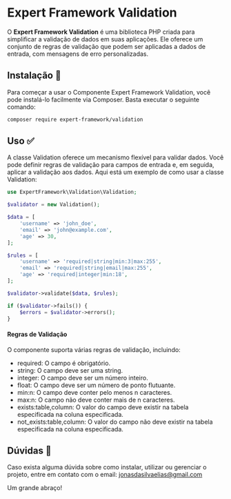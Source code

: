 # Expert Framework Validation

O **Expert Framework Validation** é uma biblioteca PHP criada para simplificar a validação de dados em suas aplicações. Ele oferece um conjunto de regras de validação que podem ser aplicadas a dados de entrada, com mensagens de erro personalizadas.

## Instalação 🚀

Para começar a usar o Componente Expert Framework Validation, você pode instalá-lo facilmente via Composer. Basta executar o seguinte comando:

```bash
composer require expert-framework/validation
```

## Uso ✅
A classe Validation oferece um mecanismo flexível para validar dados. Você pode definir regras de validação para campos de entrada e, em seguida, aplicar a validação aos dados. Aqui está um exemplo de como usar a classe Validation:

```php
use ExpertFramework\Validation\Validation;

$validator = new Validation();

$data = [
    'username' => 'john_doe',
    'email' => 'john@example.com',
    'age' => 30,
];

$rules = [
    'username' => 'required|string|min:3|max:255',
    'email' => 'required|string|email|max:255',
    'age' => 'required|integer|min:18',
];

$validator->validate($data, $rules);

if ($validator->fails()) {
    $errors = $validator->errors();
}

```

#### Regras de Validação
O componente suporta várias regras de validação, incluindo:

* required: O campo é obrigatório.
* string: O campo deve ser uma string.
* integer: O campo deve ser um número inteiro.
* float: O campo deve ser um número de ponto flutuante.
* min:n: O campo deve conter pelo menos n caracteres.
* max:n: O campo não deve conter mais de n caracteres.
* exists:table,column: O valor do campo deve existir na tabela especificada na coluna especificada.
* not_exists:table,column: O valor do campo não deve existir na tabela especificada na coluna especificada.

## Dúvidas 🤔
Caso exista alguma dúvida sobre como instalar, utilizar ou gerenciar o projeto, entre em contato com o email: jonasdasilvaelias@gmail.com

Um grande abraço!
